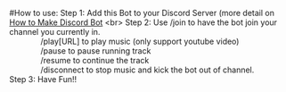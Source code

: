 #How to use:
  Step 1: Add this Bot to your Discord Server (more detail on [How to Make Discord Bot]([https://www.google.com](https://www.upwork.com/resources/how-to-make-discord-bot)https://www.upwork.com/resources/how-to-make-discord-bot) <br>
  Step 2: Use /join to have the bot join your channel you currently in.<br>
              &emsp;&emsp;&emsp;&emsp;/play[URL] to play music (only support youtube video)<br>
              &emsp;&emsp;&emsp;&emsp;/pause to pause running track<br>
              &emsp;&emsp;&emsp;&emsp;/resume to continue the track<br>
              &emsp;&emsp;&emsp;&emsp;/disconnect to stop music and kick the bot out of channel.<br>
  Step 3: Have Fun!!<br>
